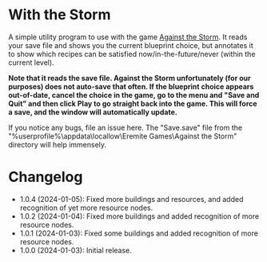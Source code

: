 With the Storm
===

A simple utility program to use with the game [Against the Storm](https://store.steampowered.com/app/1336490/Against_the_Storm/).  It reads your save file and shows you the current blueprint choice, but annotates it to show which recipes can be satisfied now/in-the-future/never (within the current level).

**Note that it reads the save file.  Against the Storm unfortunately (for our purposes) does not auto-save that often.  If the blueprint choice appears out-of-date, cancel the choice in the game, go to the menu and "Save and Quit" and then click Play to go straight back into the game.  This will force a save, and the window will automatically update.**

If you notice any bugs, file an issue here.  The "Save.save" file from the "%userprofile%\appdata\locallow\Eremite Games\Against the Storm" directory will help immensely.

Changelog
===
- 1.0.4 (2024-01-05): Fixed more buildings and resources, and added recognition of yet more resource nodes.
- 1.0.2 (2024-01-04): Fixed more buildings and added recognition of more resource nodes.
- 1.0.1 (2024-01-03): Fixed some buildings and added recognition of more resource nodes.
- 1.0.0 (2024-01-03): Initial release.


